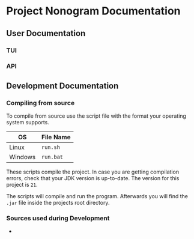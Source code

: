 # Project Nonogram Documentation

## User Documentation

### TUI

### API

## Development Documentation

### Compiling from source

To compile from source use the script file with the format your operating system supports.

| OS      | File Name |
| ------- | --------- |
| Linux   | `run.sh`  |
| Windows | `run.bat` |

These scripts compile the project.
In case you are getting compilation errors, check that your JDK version is up-to-date.
The version for this project is `21`.

The scripts will compile and run the program.
Afterwards you will find the `.jar` file inside the projects root directory.

### Sources used during Development

- 

